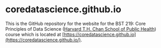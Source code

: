 # coredatascience.github.io

This is the GitHub repository for the website for the BST 219: Core Principles of Data Science ([Harvard T.H. Chan School of Public Health](http://www.hsph.harvard.edu)) course which is located at [https://coredatascience.github.io](https://coredatascience.github.io/).
